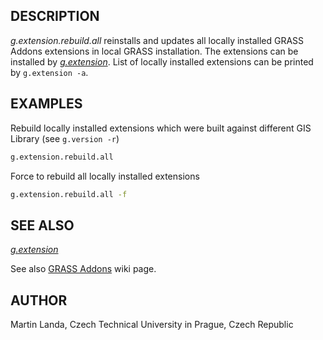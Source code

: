 ## DESCRIPTION

*g.extension.rebuild.all* reinstalls and updates all locally installed
GRASS Addons extensions in local GRASS installation. The extensions can
be installed by *[g.extension](g.extension.md)*. List of locally
installed extensions can be printed by `g.extension -a`.

## EXAMPLES

Rebuild locally installed extensions which were built against different
GIS Library (see `g.version -r`)

```sh
g.extension.rebuild.all
```

Force to rebuild all locally installed extensions

```sh
g.extension.rebuild.all -f
```

## SEE ALSO

*[g.extension](g.extension.md)*

See also [GRASS Addons](https://grasswiki.osgeo.org/wiki/GRASS_AddOns)
wiki page.

## AUTHOR

Martin Landa, Czech Technical University in Prague, Czech Republic

